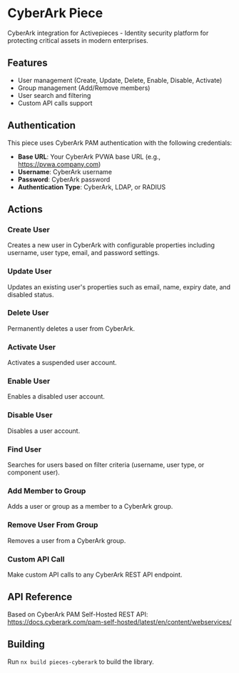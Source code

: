 # CyberArk Piece

CyberArk integration for Activepieces - Identity security platform for protecting critical assets in modern enterprises.

## Features

- User management (Create, Update, Delete, Enable, Disable, Activate)
- Group management (Add/Remove members)
- User search and filtering
- Custom API calls support

## Authentication

This piece uses CyberArk PAM authentication with the following credentials:

- **Base URL**: Your CyberArk PVWA base URL (e.g., https://pvwa.company.com)
- **Username**: CyberArk username
- **Password**: CyberArk password
- **Authentication Type**: CyberArk, LDAP, or RADIUS

## Actions

### Create User
Creates a new user in CyberArk with configurable properties including username, user type, email, and password settings.

### Update User
Updates an existing user's properties such as email, name, expiry date, and disabled status.

### Delete User
Permanently deletes a user from CyberArk.

### Activate User
Activates a suspended user account.

### Enable User
Enables a disabled user account.

### Disable User
Disables a user account.

### Find User
Searches for users based on filter criteria (username, user type, or component user).

### Add Member to Group
Adds a user or group as a member to a CyberArk group.

### Remove User From Group
Removes a user from a CyberArk group.

### Custom API Call
Make custom API calls to any CyberArk REST API endpoint.

## API Reference

Based on CyberArk PAM Self-Hosted REST API:
https://docs.cyberark.com/pam-self-hosted/latest/en/content/webservices/

## Building

Run `nx build pieces-cyberark` to build the library.
